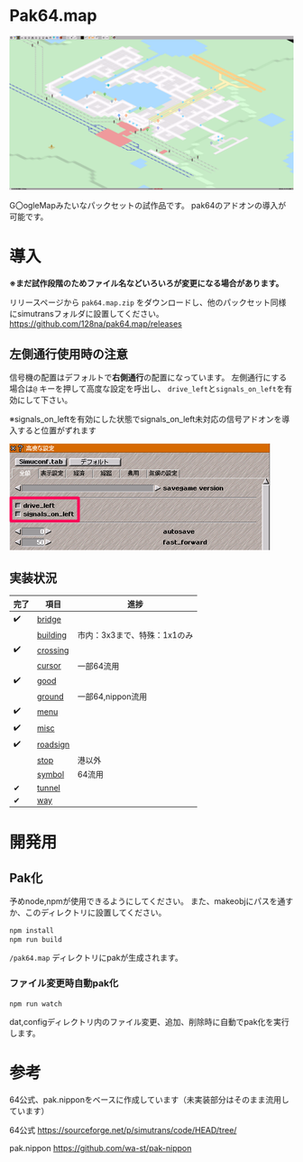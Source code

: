 # Pak64.map

![thumbnail](./docs/thumb.png)

G〇ogleMapみたいなパックセットの試作品です。
pak64のアドオンの導入が可能です。

# 導入
**※まだ試作段階のためファイル名などいろいろが変更になる場合があります。**

リリースページから `pak64.map.zip` をダウンロードし、他のパックセット同様にsimutransフォルダに設置してください。 
https://github.com/128na/pak64.map/releases

## 左側通行使用時の注意
信号機の配置はデフォルトで**右側通行**の配置になっています。
左側通行にする場合は`@` キーを押して高度な設定を呼出し、 `drive_left`と`signals_on_left`を有効にして下さい。

※signals_on_leftを有効にした状態でsignals_on_left未対応の信号アドオンを導入すると位置がずれます

![drive_left](./docs/drive_left.png)


## 実装状況

|完了|項目|進捗|
|---|---|---|
|✔️|[bridge](./src/dat/bridge)||
|　|[building](./src/dat/building)|市内：3x3まで、特殊：1x1のみ|
|✔️|[crossing](./src/dat/crossing)||
|　|[cursor](./src/dat/cursor)|一部64流用|
|✔️|[good](./src/dat/good)||
|　|[ground](./src/dat/ground)|一部64,nippon流用|
|✔️|[menu](./src/dat/menu)||
|✔️|[misc](./src/dat/misc)||
|✔️|[roadsign](./src/dat/roadsign)||
|　|[stop](./src/dat/stop)|港以外|
|　|[symbol](./src/dat/symbol)|64流用|
|✔|[tunnel](./src/dat/tunnel)||
|✔|[way](./src/dat/way)||

# 開発用
## Pak化
予めnode,npmが使用できるようにしてください。
また、makeobjにパスを通すか、このディレクトリに設置してください。

```
npm install
npm run build
```
`/pak64.map` ディレクトリにpakが生成されます。

### ファイル変更時自動pak化

```
npm run watch
```
dat,configディレクトリ内のファイル変更、追加、削除時に自動でpak化を実行します。

# 参考
64公式、pak.nipponをベースに作成しています（未実装部分はそのまま流用しています）

64公式
https://sourceforge.net/p/simutrans/code/HEAD/tree/

pak.nippon
https://github.com/wa-st/pak-nippon